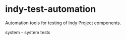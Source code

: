# indy-test-automation
Automation tools for testing of Indy Project components.

system - system tests
